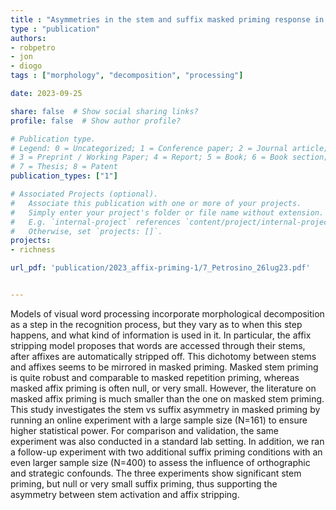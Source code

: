 ```yaml
---
title : "Asymmetries in the stem and suffix masked priming response in a large-scale online study"
type : "publication"
authors:
- robpetro
- jon
- diogo
tags : ["morphology", "decomposition", "processing"]

date: 2023-09-25

share: false  # Show social sharing links?
profile: false  # Show author profile?

# Publication type.
# Legend: 0 = Uncategorized; 1 = Conference paper; 2 = Journal article;
# 3 = Preprint / Working Paper; 4 = Report; 5 = Book; 6 = Book section;
# 7 = Thesis; 8 = Patent
publication_types: ["1"]

# Associated Projects (optional).
#   Associate this publication with one or more of your projects.
#   Simply enter your project's folder or file name without extension.
#   E.g. `internal-project` references `content/project/internal-project/index.md`.
#   Otherwise, set `projects: []`.
projects:
- richness

url_pdf: 'publication/2023_affix-priming-1/7_Petrosino_26lug23.pdf'


---
```


Models of visual word processing incorporate morphological decomposition as a step in the recognition process, but they vary as to when this step happens, and what kind of information is used in it. In particular, the affix stripping model proposes that words are accessed through their stems, after affixes are automatically stripped off. This dichotomy between stems and affixes seems to be mirrored in masked priming. Masked stem priming is quite robust and comparable to masked repetition priming, whereas masked affix priming is often null, or very small. However, the literature on masked affix priming is much smaller than the one on masked stem priming. This study investigates the stem vs suffix asymmetry in masked priming by running an online experiment with a large sample size (N=161) to ensure higher statistical power. For comparison and validation, the same experiment was also conducted in a standard lab setting. In addition, we ran a follow-up experiment with two additional suffix priming conditions with an even larger sample size (N=400) to assess the influence of orthographic and strategic confounds. The three experiments show significant stem priming, but null or very small suffix priming, thus supporting the asymmetry between stem activation and affix stripping.
